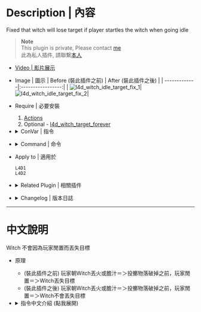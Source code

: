 # Description | 內容
Fixed that witch will lose target if player startles the witch when going idle

> __Note__ <br/>
This plugin is private, Please contact [me](https://github.com/fbef0102/Game-Private_Plugin#私人插件列表-private-plugins-list)<br/>
此為私人插件, 請聯繫[本人](https://github.com/fbef0102/Game-Private_Plugin#私人插件列表-private-plugins-list)

* [Video | 影片展示](https://youtu.be/8U3tFu-nHfs)

* Image | 圖示
	| Before (裝此插件之前)  			| After (裝此插件之後) |
	| -------------|:-----------------:|
	| ![l4d_witch_idle_target_fix_1](image/l4d_witch_idle_target_fix_1.gif)|![l4d_witch_idle_target_fix_2](image/l4d_witch_idle_target_fix_2.gif)|

* Require | 必要安裝
	1. [Actions](https://forums.alliedmods.net/showthread.php?t=336374)
	2. Optional - [l4d_witch_target_forever](/Plugin_插件/Witch_女巫/l4d_witch_target_forever)

* <details><summary>ConVar | 指令</summary>

	* cfg/sourcemod/l4d_witch_idle_target_fix.cfg
		```php
		// 0=Plugin off, 1=Plugin on.
		l4d_witch_idle_target_fix_enable "1"
		```
</details>

* <details><summary>Command | 命令</summary>

	None
</details>

* Apply to | 適用於
	```
	L4D1
	L4D2
	```

* <details><summary>Related Plugin | 相關插件</summary>

	1. [l4d_fix_target_replace](https://github.com/Target5150/MoYu_Server_Stupid_Plugins/tree/master/The%20Last%20Stand/l4d_fix_target_replace): Fix issues with infected targeting when replacing survivors.
    	* 修復玩家閒置或取代bot時，特感、Witch丟失目標
	2. [Witch fixes](https://forums.alliedmods.net/showthread.php?t=315481): 4 plugins By Lux
    	* 四個修復Witch的插件可以裝
</details>

* <details><summary>Changelog | 版本日誌</summary>

	* v1.0 (2024-7-20)
		* Initial Release
</details>

- - - -
# 中文說明
Witch 不會因為玩家閒置而丟失目標

* 原理
	* (裝此插件之前) 玩家朝Witch丟火或膽汁＝＞投擲物落破掉之前，玩家閒置＝＞Witch丟失目標
	* (裝此插件之後) 玩家朝Witch丟火或膽汁＝＞投擲物落破掉之前，玩家閒置＝＞Witch不會丟失目標

* <details><summary>指令中文介紹 (點我展開)</summary>

	* cfg/sourcemod/l4d_witch_idle_target_fix.cfg
		```php
		// 0=關閉插件, 1=啟動插件
		l4d_witch_idle_target_fix_enable "1"
		```
</details>
